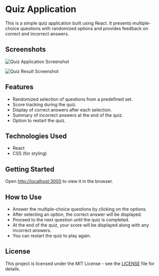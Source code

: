 # Quiz Application

This is a simple quiz application built using React. It presents multiple-choice questions with randomized options and provides feedback on correct and incorrect answers.

## Screenshots

![Quiz Application Screenshot](../quiz-app/public/screenshort/home.png)

![Quiz Result Screenshot](../quiz-app/public/screenshort/result.png)

## Features

- Randomized selection of questions from a predefined set.
- Score tracking during the quiz.
- Display of correct answers after each selection.
- Summary of incorrect answers at the end of the quiz.
- Option to restart the quiz.

## Technologies Used

- React
- CSS (for styling)

## Getting Started

Open [http://localhost:3000](http://localhost:3000) to view it in the browser.

## How to Use

- Answer the multiple-choice questions by clicking on the options.
- After selecting an option, the correct answer will be displayed.
- Proceed to the next question until the quiz is completed.
- At the end of the quiz, your score will be displayed along with any incorrect answers.
- You can restart the quiz to play again.


## License

This project is licensed under the MIT License - see the [LICENSE](./LICENSE) file for details.

